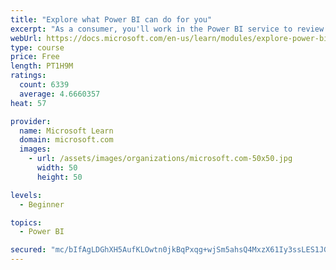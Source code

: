```yaml
---
title: "Explore what Power BI can do for you"
excerpt: "As a consumer, you'll work in the Power BI service to review and interact with content that has been shared with you. This module provides the foundational information that you need to work effectively in the Power BI service."
webUrl: https://docs.microsoft.com/en-us/learn/modules/explore-power-bi-service/
type: course
price: Free
length: PT1H9M
ratings:
  count: 6339
  average: 4.6660357
heat: 57

provider:
  name: Microsoft Learn
  domain: microsoft.com
  images:
    - url: /assets/images/organizations/microsoft.com-50x50.jpg
      width: 50
      height: 50

levels:
  - Beginner

topics:
  - Power BI

secured: "mc/bIfAgLDGhXH5AufKLOwtn0jkBqPxqg+wjSm5ahsQ4MxzX61Iy3ssLES1JGIbDah3P2hw2dEKvrHHm8KE3Zk/c0GJRaTUlW9BlWvDBbBO4sKiDQ6vhHbYc6DRqWCFmNXjyU23qzyDD2dFZKcSYWXssUhIeucoSn0zRtJAiNWuO5pGeOmBrsKFs2HSQvtOrRIvnyhbw1+HP/LLr3EyHBqpCQ54tyZ8tMQbwVi+TY0Q3lKNCT4NPeGt9HtGgWSxWmUknvTy6HThpNHf8BdO2QOyB2743BxpVrVf+4IZEfYryI3z/jMEv74hpth6bW1zLpz2LoWSl/ROpODAfZSRrhUSyVJ5yEW77RLFEWFL8zkY9CggO0zCWa1cZbX782fR2wNminMDh19YYCJAEuuzqOkKrxAyN09iInvkLiVHlW6s=;V64GmSwVu5MWVrKk7LnaYg=="
---
```



